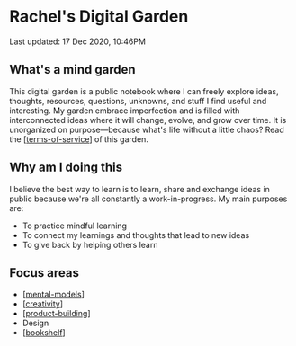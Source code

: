 # **Rachel's Digital Garden**

Last updated: 17 Dec 2020, 10:46PM

## What's a mind garden
This digital garden is a public notebook where I can freely explore ideas, thoughts, resources, questions, unknowns, and stuff I find useful and interesting. My garden embrace imperfection and is filled with interconnected ideas where it will change, evolve, and grow over time. It is unorganized on purpose—because what's life without a little chaos? Read the [[terms-of-service]] of this garden.

## Why am I doing this
I believe the best way to learn is to learn, share and exchange ideas in public because we're all constantly a work-in-progress. My main purposes are:
- To practice mindful learning
- To connect my learnings and thoughts that lead to new ideas
- To give back by helping others learn

## Focus areas
- [[mental-models]]
- [[creativity]]
- [[product-building]]
- Design
- [[bookshelf]]


[//begin]: # "Autogenerated link references for markdown compatibility"
[terms-of-service]: terms-of-service "Digital Garden Terms of Service"
[mental-models]: mental-models "Mental Models"
[creativity]: creativity "Creativity"
[product-building]: product-building "Product Building"
[bookshelf]: bookshelf "Bookshelf"
[//end]: # "Autogenerated link references"